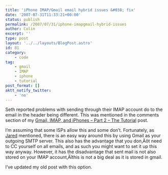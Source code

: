 ```yaml
---
title: 'iPhone IMAP/Gmail email hybrid issues &#038; fix'
date: '2007-07-31T11:33:21+00:00'
status: publish
permalink: /2007/07/31/iphone-imapgmail-hybrid-issues
author: Colin
excerpt: ''
type: post
layout: '../../layouts/BlogPost.astro'
id: 81
category:
    - code
tag:
    - gmail
    - IMAP
    - iphone
    - tutorial
post_format: []
aktt_notify_twitter:
    - 'no'
---
```

Seth reported problems with sending through their IMAP account do to the email in the header being different. This was mentioned in the comments section of my [Gmail, IMAP, and iPhones – Part 2 – The Tutorial](https://catcubed.com/2007/07/23/gmail-imap-and-iphones-part-2-the-tutorial/) post.

I’m assuming that some ISPs allow this and some don’t. Fortunately, as [Jared](https://jaredandtina.com/) mentioned, there is an easy way around this by using Gmail as your outgoing SMTP server. This also has the advantage that you don‚Äôt need to CC yourself on all emails, and as such you might want to set it up this way anyway. However, it has the disadvantage that sent mail is not also stored on your IMAP account‚Äîthis is not a big deal as it is stored in gmail.

I’ve updated my old post with this option.